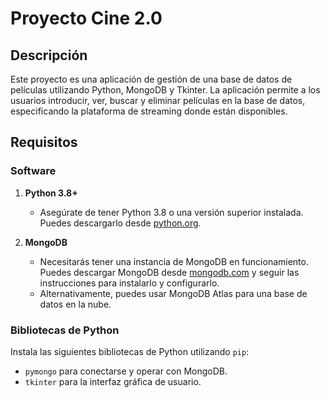# Proyecto Cine 2.0

## Descripción

Este proyecto es una aplicación de gestión de una base de datos de películas utilizando Python, MongoDB y Tkinter. La aplicación permite a los usuarios introducir, ver, buscar y eliminar películas en la base de datos, especificando la plataforma de streaming donde están disponibles.

## Requisitos

### Software

1. **Python 3.8+**
   - Asegúrate de tener Python 3.8 o una versión superior instalada. Puedes descargarlo desde [python.org](https://www.python.org/downloads/).

2. **MongoDB**
   - Necesitarás tener una instancia de MongoDB en funcionamiento. Puedes descargar MongoDB desde [mongodb.com](https://www.mongodb.com/try/download/community) y seguir las instrucciones para instalarlo y configurarlo.
   - Alternativamente, puedes usar MongoDB Atlas para una base de datos en la nube.

### Bibliotecas de Python

Instala las siguientes bibliotecas de Python utilizando `pip`:

- `pymongo` para conectarse y operar con MongoDB.
- `tkinter` para la interfaz gráfica de usuario.
